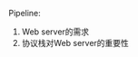 Pipeline:
1. Web server的需求
2. 协议栈对Web server的重要性
<!--stackedit_data:
eyJoaXN0b3J5IjpbNzcwNTg3NDY2LDE4MzU3NjczMjBdfQ==
-->